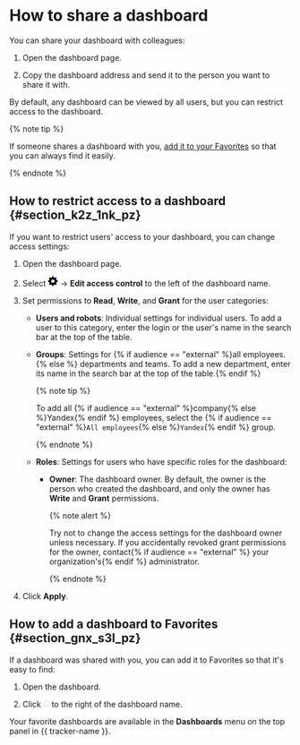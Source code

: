# How to share a dashboard

You can share your dashboard with colleagues:

1. Open the dashboard page.

1. Copy the dashboard address and send it to the person you want to share it with.

By default, any dashboard can be viewed by all users, but you can restrict access to the dashboard.

{% note tip %}

If someone shares a dashboard with you, [add it to your Favorites](favourites.md#section_vj1_rdj_nz) so that you can always find it easily.

{% endnote %}

## How to restrict access to a dashboard {#section_k2z_1nk_pz}

If you want to restrict users&apos; access to your dashboard, you can change access settings:

1. Open the dashboard page.

1. Select ![](../../_assets/tracker/icon-settings.png) → **Edit access control** to the left of the dashboard name.

1. Set permissions to **Read**, **Write**, and **Grant** for the user categories:

    - **Users and robots**: Individual settings for individual users. To add a user to this category, enter the login or the user's name in the search bar at the top of the table.

    - **Groups**: Settings for {% if audience == "external" %}all employees.{% else %} departments and teams. To add a new department, enter its name in the search bar at the top of the table.{% endif %}

        {% note tip %}

        To add all {% if audience == "external" %}company{% else %}Yandex{% endif %} employees, select the {% if audience == "external" %}`All employees`{% else %}`Yandex`{% endif %} group.

        {% endnote %}

    - **Roles**: Settings for users who have specific roles for the dashboard:

        - **Owner**: The dashboard owner. By default, the owner is the person who created the dashboard, and only the owner has **Write** and **Grant** permissions.

            {% note alert %}

            Try not to change the access settings for the dashboard owner unless necessary. If you accidentally revoked grant permissions for the owner, contact{% if audience == "external" %} your organization's{% endif %} administrator.

            {% endnote %}

1. Click **Apply**.

## How to add a dashboard to Favorites {#section_gnx_s3l_pz}

If a dashboard was shared with you, you can add it to Favorites so that it&apos;s easy to find:

1. Open the dashboard.

1. Click ![](../../_assets/tracker/add-to-favorites.png) to the right of the dashboard name.

Your favorite dashboards are available in the **Dashboards** menu on the top panel in {{ tracker-name }}.
